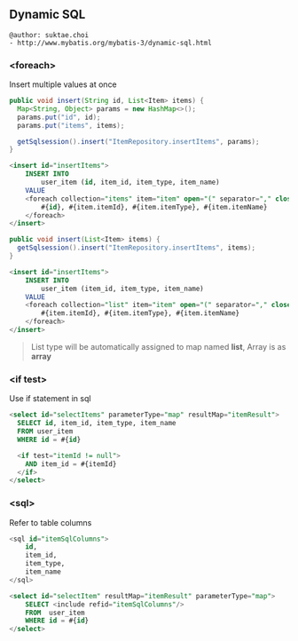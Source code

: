 ## Dynamic SQL

```
@author: suktae.choi
- http://www.mybatis.org/mybatis-3/dynamic-sql.html
```

### \<foreach\>
Insert multiple values at once

```java
public void insert(String id, List<Item> items) {
  Map<String, Object> params = new HashMap<>();
  params.put("id", id);
  params.put("items", items);

  getSqlsession().insert("ItemRepository.insertItems", params);
}
```

```sql
<insert id="insertItems">
    INSERT INTO
        user_item (id, item_id, item_type, item_name)
    VALUE
    <foreach collection="items" item="item" open="(" separator="," close=")" index="index" >
        #{id}, #{item.itemId}, #{item.itemType}, #{item.itemName}
    </foreach>
</insert>
```

```java
public void insert(List<Item> items) {
  getSqlsession().insert("ItemRepository.insertItems", items);
}
```

```sql
<insert id="insertItems">
    INSERT INTO
        user_item (item_id, item_type, item_name)
    VALUE
    <foreach collection="list" item="item" open="(" separator="," close=")" index="index" >
        #{item.itemId}, #{item.itemType}, #{item.itemName}
    </foreach>
</insert>
```

> List type will be automatically assigned to map named **list**, Array is as **array**

### \<if test\>
Use if statement in sql

```sql
<select id="selectItems" parameterType="map" resultMap="itemResult">
  SELECT id, item_id, item_type, item_name
  FROM user_item
  WHERE id = #{id}

  <if test="itemId != null">
    AND item_id = #{itemId}
  </if>
</select>
```

### \<sql\>
Refer to table columns

```sql
<sql id="itemSqlColumns">
    id,
    item_id,
    item_type,
    item_name
</sql>

<select id="selectItem" resultMap="itemResult" parameterType="map">
    SELECT <include refid="itemSqlColumns"/>
    FROM  user_item
    WHERE id = #{id}
</select>
```
